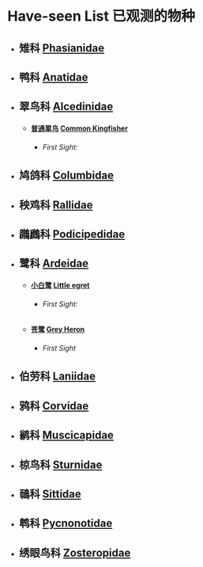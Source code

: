 # Have-seen List  已观测的物种

- ## 雉科 [Phasianidae](https://en.wikipedia.org/wiki/Phasianidae)

- ## 鸭科 [Anatidae](https://en.wikipedia.org/wiki/Anatidae)

- ## 翠鸟科 [Alcedinidae](https://en.wikipedia.org/wiki/Kingfisher)
    - #### [普通翠鸟](http://niaolei.org.cn/bird/b171.htm) [Common Kingfisher](https://en.wikipedia.org/wiki/Common_kingfisher)
        - ###### First Sight:

- ## 鸠鸽科 [Columbidae](https://en.wikipedia.org/wiki/Columbidae)

- ## 秧鸡科 [Rallidae](https://en.wikipedia.org/wiki/Rail_(bird))

- ## 鸊鷉科 [Podicipedidae](https://en.wikipedia.org/wiki/Grebe)

- ## 鹭科 [Ardeidae](https://en.wikipedia.org/wiki/Heron)
    - #### [小白鹭](http://niaolei.org.cn/bird/b535.htm) [Little egret](https://en.wikipedia.org/wiki/Little_egret)
        - ###### First Sight:  
    - #### [苍鹭](http://niaolei.org.cn/bird/b539.htm) [Grey Heron](https://en.wikipedia.org/wiki/Grey_heron)
        - ###### First Sight

- ## 伯劳科 [Laniidae](https://en.wikipedia.org/wiki/Shrike)

- ## 鸦科 [Corvidae](https://en.wikipedia.org/wiki/Corvidae)

- ## 鹟科 [Muscicapidae](https://en.wikipedia.org/wiki/Old_World_flycatcher)

- ## 椋鸟科 [Sturnidae](https://en.wikipedia.org/wiki/Starling)

- ## 鳾科 [Sittidae](https://en.wikipedia.org/wiki/Nuthatch)

- ## 鹎科 [Pycnonotidae](https://en.wikipedia.org/wiki/Bulbul)

- ## 绣眼鸟科 [Zosteropidae](https://en.wikipedia.org/wiki/White-eye)

